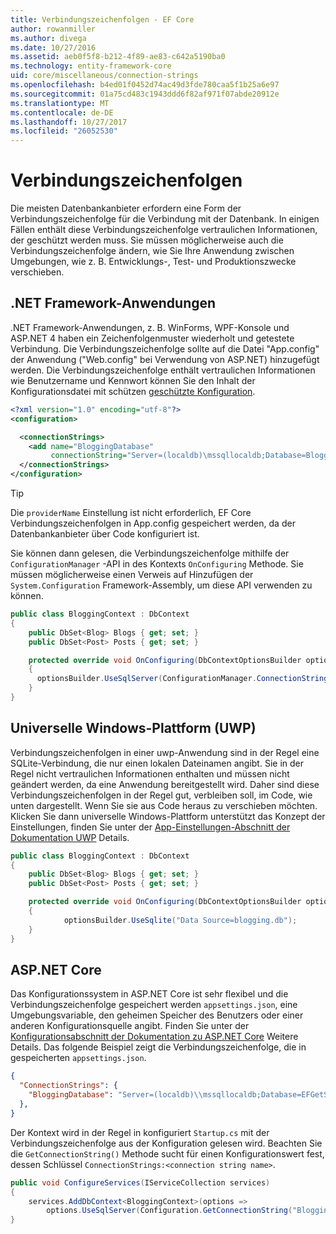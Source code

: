 ```yaml
---
title: Verbindungszeichenfolgen - EF Core
author: rowanmiller
ms.author: divega
ms.date: 10/27/2016
ms.assetid: aeb0f5f8-b212-4f89-ae83-c642a5190ba0
ms.technology: entity-framework-core
uid: core/miscellaneous/connection-strings
ms.openlocfilehash: b4ed01f0452d74ac49d3fde780caa5f1b25a6e97
ms.sourcegitcommit: 01a75cd483c1943ddd6f82af971f07abde20912e
ms.translationtype: MT
ms.contentlocale: de-DE
ms.lasthandoff: 10/27/2017
ms.locfileid: "26052530"
---
```

# <a name="connection-strings"></a>Verbindungszeichenfolgen

Die meisten Datenbankanbieter erfordern eine Form der Verbindungszeichenfolge für die Verbindung mit der Datenbank. In einigen Fällen enthält diese Verbindungszeichenfolge vertraulichen Informationen, der geschützt werden muss. Sie müssen möglicherweise auch die Verbindungszeichenfolge ändern, wie Sie Ihre Anwendung zwischen Umgebungen, wie z. B. Entwicklungs-, Test- und Produktionszwecke verschieben.

## <a name="net-framework-applications"></a>.NET Framework-Anwendungen

.NET Framework-Anwendungen, z. B. WinForms, WPF-Konsole und ASP.NET 4 haben ein Zeichenfolgenmuster wiederholt und getestete Verbindung. Die Verbindungszeichenfolge sollte auf die Datei "App.config" der Anwendung ("Web.config" bei Verwendung von ASP.NET) hinzugefügt werden. Die Verbindungszeichenfolge enthält vertraulichen Informationen wie Benutzername und Kennwort können Sie den Inhalt der Konfigurationsdatei mit schützen [geschützte Konfiguration](https://docs.microsoft.com/dotnet/framework/data/adonet/connection-strings-and-configuration-files#encrypting-configuration-file-sections-using-protected-configuration).

``` xml
<?xml version="1.0" encoding="utf-8"?>
<configuration>

  <connectionStrings>
    <add name="BloggingDatabase"
         connectionString="Server=(localdb)\mssqllocaldb;Database=Blogging;Trusted_Connection=True;" />
  </connectionStrings>
</configuration>
```

> [!TIP]  
> Die `providerName` Einstellung ist nicht erforderlich, EF Core Verbindungszeichenfolgen in App.config gespeichert werden, da der Datenbankanbieter über Code konfiguriert ist.

Sie können dann gelesen, die Verbindungszeichenfolge mithilfe der `ConfigurationManager` -API in des Kontexts `OnConfiguring` Methode. Sie müssen möglicherweise einen Verweis auf Hinzufügen der `System.Configuration` Framework-Assembly, um diese API verwenden zu können.

``` csharp
public class BloggingContext : DbContext
{
    public DbSet<Blog> Blogs { get; set; }
    public DbSet<Post> Posts { get; set; }

    protected override void OnConfiguring(DbContextOptionsBuilder optionsBuilder)
    {
      optionsBuilder.UseSqlServer(ConfigurationManager.ConnectionStrings["BloggingDatabase"].ConnectionString);
    }
}
```

## <a name="universal-windows-platform-uwp"></a>Universelle Windows-Plattform (UWP)

Verbindungszeichenfolgen in einer uwp-Anwendung sind in der Regel eine SQLite-Verbindung, die nur einen lokalen Dateinamen angibt. Sie in der Regel nicht vertraulichen Informationen enthalten und müssen nicht geändert werden, da eine Anwendung bereitgestellt wird. Daher sind diese Verbindungszeichenfolgen in der Regel gut, verbleiben soll, im Code, wie unten dargestellt. Wenn Sie sie aus Code heraus zu verschieben möchten. Klicken Sie dann universelle Windows-Plattform unterstützt das Konzept der Einstellungen, finden Sie unter der [App-Einstellungen-Abschnitt der Dokumentation UWP](https://docs.microsoft.com/windows/uwp/app-settings/store-and-retrieve-app-data) Details.

``` csharp
public class BloggingContext : DbContext
{
    public DbSet<Blog> Blogs { get; set; }
    public DbSet<Post> Posts { get; set; }

    protected override void OnConfiguring(DbContextOptionsBuilder optionsBuilder)
    {
            optionsBuilder.UseSqlite("Data Source=blogging.db");
    }
}
```

## <a name="aspnet-core"></a>ASP.NET Core

Das Konfigurationssystem in ASP.NET Core ist sehr flexibel und die Verbindungszeichenfolge gespeichert werden `appsettings.json`, eine Umgebungsvariable, den geheimen Speicher des Benutzers oder einer anderen Konfigurationsquelle angibt. Finden Sie unter der [Konfigurationsabschnitt der Dokumentation zu ASP.NET Core](https://docs.asp.net/en/latest/fundamentals/configuration.html) Weitere Details. Das folgende Beispiel zeigt die Verbindungszeichenfolge, die in gespeicherten `appsettings.json`.

``` json
{
  "ConnectionStrings": {
    "BloggingDatabase": "Server=(localdb)\\mssqllocaldb;Database=EFGetStarted.ConsoleApp.NewDb;Trusted_Connection=True;"
  },
}
```

Der Kontext wird in der Regel in konfiguriert `Startup.cs` mit der Verbindungszeichenfolge aus der Konfiguration gelesen wird. Beachten Sie die `GetConnectionString()` Methode sucht für einen Konfigurationswert fest, dessen Schlüssel `ConnectionStrings:<connection string name>`.

``` csharp
public void ConfigureServices(IServiceCollection services)
{
    services.AddDbContext<BloggingContext>(options =>
        options.UseSqlServer(Configuration.GetConnectionString("BloggingDatabase")));
}
```
